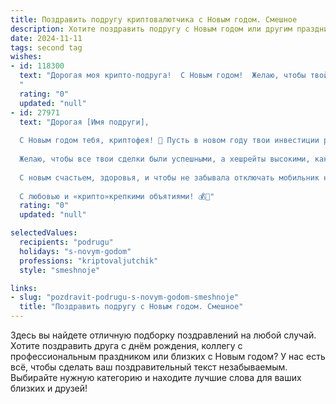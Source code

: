 ```yaml
---
title: Поздравить подругу криптовалютчика с Новым годом. Смешное
description: Хотите поздравить подругу с Новым годом или другим праздником? Наш ИИ создаст незабываемое поздравление, а вы обязательно выделитесь среди других.  
date: 2024-11-11
tags: second tag
wishes:
- id: 118300
  text: "Дорогая моя крипто-подруга!  С Новым годом!  Желаю, чтобы твой биткоин в этом году взлетел выше крыши (а лучше — до Луны!),  чтобы майнинг приносил не только прибыль, но и удовольствие, а курс никогда не падал ниже твоего настроения (которое, я надеюсь, всегда будет на максимуме!). Пусть твой год будет полон ярких событий,  а не только зеленых свечей на графике!  С Новым годом!
  "
  rating: "0"
  updated: "null"
- id: 27971
  text: "Дорогая [Имя подруги],
  
  С Новым годом тебя, криптофея! 🎉 Пусть в новом году твои инвестиции растут, как собака, когда увидит сосиску, а графики звучат, как хор изобилия!
  
  Желаю, чтобы все твои сделки были успешными, а хешрейты высокими, как твоё настроение, когда видишь, как биткоин взлетает! Пусть каждый альткойн вызывает у тебя только улыбки, а волатильность — лишь прилив адреналина!
  
  С новым счастьем, здоровья, и чтобы не забывала отключать мобильник на ночь — вдруг он превратится в «лицу на 7%»!
  
  С любовью и «крипто»крепкими объятиями! 💰🎊"
  rating: "0"
  updated: "null"

selectedValues:
  recipients: "podrugu"
  holidays: "s-novym-godom"
  professions: "kriptovaljutchik"
  style: "smeshnoje"

links:
- slug: "pozdravit-podrugu-s-novym-godom-smeshnoje"
  title: "Поздравить подругу с Новым годом. Смешное"
---
```


Здесь вы найдете отличную подборку поздравлений на любой случай.
Хотите поздравить друга с днём рождения, коллегу с профессиональным праздником или близких с Новым годом? У нас есть всё, чтобы сделать ваш поздравительный текст незабываемым. Выбирайте нужную категорию и находите лучшие слова для ваших близких и друзей!
